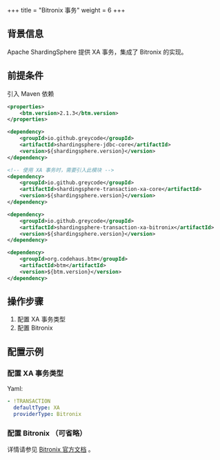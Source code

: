 +++
title = "Bitronix 事务"
weight = 6
+++

## 背景信息

Apache ShardingSphere 提供 XA 事务，集成了 Bitronix 的实现。

## 前提条件

引入 Maven 依赖

```xml
<properties>
    <btm.version>2.1.3</btm.version>
</properties>

<dependency>
    <groupId>io.github.greycode</groupId>
    <artifactId>shardingsphere-jdbc-core</artifactId>
    <version>${shardingsphere.version}</version>
</dependency>

<!-- 使用 XA 事务时，需要引入此模块 -->
<dependency>
    <groupId>io.github.greycode</groupId>
    <artifactId>shardingsphere-transaction-xa-core</artifactId>
    <version>${shardingsphere.version}</version>
</dependency>

<dependency>
    <groupId>io.github.greycode</groupId>
    <artifactId>shardingsphere-transaction-xa-bitronix</artifactId>
    <version>${shardingsphere.version}</version>
</dependency>

<dependency>
    <groupId>org.codehaus.btm</groupId>
    <artifactId>btm</artifactId>
    <version>${btm.version}</version>
</dependency>
```

## 操作步骤

1. 配置 XA 事务类型
2. 配置 Bitronix

## 配置示例

### 配置 XA 事务类型

Yaml:

```yaml
- !TRANSACTION
  defaultType: XA
  providerType: Bitronix
```

### 配置 Bitronix （可省略）

详情请参见 [Bitronix 官方文档](https://github.com/bitronix/btm/wiki) 。

